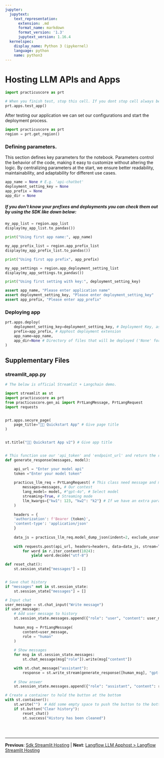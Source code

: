 ```yaml
---
jupyter:
  jupytext:
    text_representation:
      extension: .md
      format_name: markdown
      format_version: '1.3'
      jupytext_version: 1.16.4
  kernelspec:
    display_name: Python 3 (ipykernel)
    language: python
    name: python3
---
```


# Hosting LLM APIs and Apps

```python
import practicuscore as prt
```

```python
# When you finish test, stop this cell. If you dont stop cell always be open.
prt.apps.test_app()
```

After testing our application we can set our configurations and start the deployment process.

```python
import practicuscore as prt
region = prt.get_region()
```

### Defining parameters.
 
This section defines key parameters for the notebook. Parameters control the behavior of the code, making it easy to customize without altering the logic. By centralizing parameters at the start, we ensure better readability, maintainability, and adaptability for different use cases.
 

```python
app_name = None # E.g. 'api-chatbot'
deployment_setting_key = None
app_prefix = None
app_dir = None
```

##### If you don't know your prefixes and deployments you can check them out by using the SDK like down below:
 

```python
my_app_list = region.app_list
display(my_app_list.to_pandas())

print("Using first app name:", app_name)
```

```python
my_app_prefix_list = region.app_prefix_list
display(my_app_prefix_list.to_pandas())

print("Using first app prefix", app_prefix)
```

```python
my_app_settings = region.app_deployment_setting_list
display(my_app_settings.to_pandas())

print("Using first setting with key:", deployment_setting_key)
```

```python
assert app_name, "Please enter application name"
assert deployment_setting_key, "Please enter deployment_setting_key"
assert app_prefix, "Please enter app_prefix"
```

### Deploying app

```python
prt.apps.deploy(
    deployment_setting_key=deployment_setting_key, # Deployment Key, ask admin for deployment key
    prefix=app_prefix, # Apphost deployment extension
    app_name=app_name, 
    app_dir=None # Directory of files that will be deployed ('None' for current directory)
)
```


## Supplementary Files

### streamlit_app.py
```python
# The below is official Streamlit + Langchain demo.

import streamlit as st
import practicuscore as prt
from practicuscore.gen_ai import PrtLangMessage, PrtLangRequest
import requests


prt.apps.secure_page(
    page_title="🦜🔗 Quickstart App" # Give page title
)


st.title("🦜🔗 Quickstart App v2") # Give app title


# This function use our 'api_token' and 'endpoint_url' and return the response.
def generate_response(messages, model):

    api_url = "Enter your model api"
    token ="Enter your model token"
    
    practicus_llm_req = PrtLangRequest( # This class need message and model and if u want to stream u should change streaming value false to true
        messages=messages, # Our contest
        lang_model= model, #"gpt-4o", # Select model
        streaming=True, # Streaming mode
        llm_kwargs={"kw1": 123, "kw2": "k2"} # If we have an extra parameters at model.py we can add them here
    )
    
    headers = {
    'authorization': f'Bearer {token}',
    'content-type': 'application/json'
    }
  
    data_js = practicus_llm_req.model_dump_json(indent=2, exclude_unset=True) # Convert our returned parameter to json
    
    with requests.post(api_url, headers=headers, data=data_js, stream=True) as r: 
        for word in r.iter_content(1024):
            yield word.decode("utf-8")

def reset_chat():
    st.session_state["messages"] = []


# Save chat history
if "messages" not in st.session_state:
    st.session_state["messages"] = []

# Input chat
user_message = st.chat_input("Write message")
if user_message:
    # Add user message to history
    st.session_state.messages.append({"role": "user", "content": user_message})
    
    human_msg = PrtLangMessage(
        content=user_message,
        role = "human"
    )
    
    # Show messages
    for msg in st.session_state.messages:
        st.chat_message(msg["role"]).write(msg["content"])

    with st.chat_message("assistant"):
        response = st.write_stream(generate_response([human_msg], "gpt-4o"))
    
    # Show answer
    st.session_state.messages.append({"role": "assistant", "content": response})

# Create a container to hold the button at the bottom
with st.container():
    st.write("")  # Add some empty space to push the button to the bottom
    if st.button("Clear history"):
        reset_chat()
        st.success("History has been cleaned")





```


---

**Previous**: [Sdk Streamlit Hosting](../non-stream/sdk-streamlit-hosting.md) | **Next**: [Langflow LLM Apphost > Langflow Streamlit Hosting](../../langflow-llm-apphost/langflow-streamlit-hosting.md)
